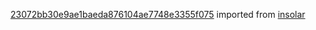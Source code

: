 [23072bb30e9ae1baeda876104ae7748e3355f075](https://github.com/insolar/insolar/commit/23072bb30e9ae1baeda876104ae7748e3355f075) imported from [insolar](https://github.com/insolar/insolar)
